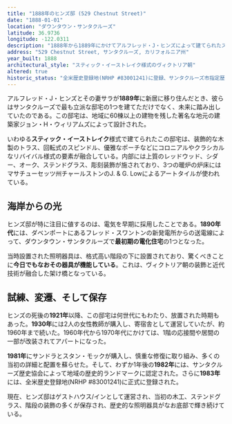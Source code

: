 ```yaml
---
title: "1888年のヒンズ邸 (529 Chestnut Street)"
date: "1888-01-01"
location: "ダウンタウン・サンタクルーズ"
latitude: 36.9736
longitude: -122.0311
description: "1888年から1889年にかけてアルフレッド・J・ヒンズによって建てられたスティック・イーストレイク様式のヒンズ邸は、サンタクルーズのダウンタウンにある最初期の電化された家屋の1つで、ダベンポートの送電線から取り付けられた当時のままの照明器具が残されている。"
address: "529 Chestnut Street, サンタクルーズ, カリフォルニア州"
year_built: 1888
architectural_style: "スティック・イーストレイク様式のヴィクトリア朝"
altered: true
historic_status: "全米歴史登録地(NRHP #83001241)に登録、サンタクルーズ市指定歴史的ランドマークに指定"
---
```


アルフレッド・J・ヒンズとその妻サラが**1889年**に新居に移り住んだとき、彼らはサンタクルーズで最も立派な邸宅の1つを建てただけでなく、未来に踏み出していたのである。この邸宅は、地域に60棟以上の建物を残した著名な地元の建築家ジョン・H・ウィリアムズによって設計された。

いわゆる**スティック・イーストレイク**様式で建てられたこの邸宅は、装飾的な木製のトラス、回転式のスピンドル、優雅なポーチなどにコロニアルやクラシカルなリバイバル様式の要素が融合している。内部には上質のレッドウッド、シダー、オーク、ステンドグラス、彫刻装飾が施されており、3つの暖炉の炉床にはマサチューセッツ州チャールストンのJ. & G. Lowによるアートタイルが使われている。

## 海岸からの光

ヒンズ邸が特に注目に値するのは、電気を早期に採用したことである。**1890年代**には、ダベンポートにあるフレッド・スワントンの新発電所からの送電線によって、ダウンタウン・サンタクルーズで**最初期の電化住宅**の1つとなった。

当時設置された照明器具は、格式高い階段の下に設置されており、驚くべきことに**今日でもなおその器具が機能している**。これは、ヴィクトリア朝の装飾と近代技術が融合した架け橋となっている。

## 試練、変遷、そして保存

ヒンズの死後の**1921年**以降、この邸宅は何世代にもわたり、放置された時期もあった。**1930年**には2人の女性教師が購入し、寄宿舎として運営していたが、約1960年まで続いた。1960年代から1970年代にかけては、1階の応接間や居間の一部が改装されてアパートになった。

**1981年**にサンドラとスタン・モックが購入し、慎重な修復に取り組み、多くの当初の詳細と配置を蘇らせた。そして、わずか1年後の**1982年**には、サンタクルーズ歴史協会によって地域の歴史的ランドマークに認定された。さらに**1983年**には、全米歴史登録地(NRHP #83001241)に正式に登録された。

現在、ヒンズ邸はゲストハウス/インとして運営され、当初の木工、ステンドグラス、階段の装飾の多くが保存され、歴史的な照明器具がなお底部で輝き続けている。